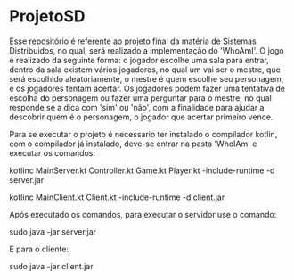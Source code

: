 # ProjetoSD
Esse repositório é referente ao projeto final da matéria de Sistemas Distribuidos, no qual, será realizado a implementação do 'WhoAmI'.
O jogo é realizado da seguinte forma: o jogador escolhe uma sala para entrar, dentro da sala existem vários jogadores, no qual um vai ser o mestre, que será escolhido aleatoriamente, o mestre é quem escolhe seu personagem, e os jogadores tentam acertar. Os jogadores podem fazer uma tentativa de escolha do personagem ou fazer uma perguntar para o mestre, no qual responde se a dica com 'sim' ou 'não', com a finalidade para ajudar a descobrir quem é o personagem, o jogador que acertar primeiro vence.

Para se executar o projeto é necessario ter instalado o compilador kotlin, com o compilador já instalado, deve-se entrar na pasta 'WhoIAm' e executar os comandos:

kotlinc MainServer.kt Controller.kt Game.kt Player.kt -include-runtime -d server.jar 

kotlinc MainClient.kt Client.kt -include-runtime -d client.jar

Após executado os comandos, para executar o servidor use o comando:

sudo java -jar server.jar 

E para o cliente:

sudo java -jar client.jar 

